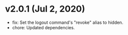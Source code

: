 # v2.0.1 (Jul 2, 2020)

 * fix: Set the logout command's "revoke" alias to hidden.
 * chore: Updated dependencies.
